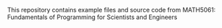 This repository contains example files and source code from MATH5061:
Fundamentals of Programming for Scientists and Engineers

